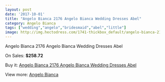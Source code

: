```yaml
---
layout: post
date: '2017-10-01'
title: "Angelo Bianca 2176 Angelo Bianca Wedding Dresses Abel"
category: Angelo Bianca
tags: ["wedding","angelo","bridesmaid","abel","little"]
image: http://img.hectodress.com/1741-thickbox_default/angelo-bianca-2176-angelo-bianca-wedding-dresses-abel.jpg
---
```

Angelo Bianca 2176 Angelo Bianca Wedding Dresses Abel

On Sales: **$258.72**
<a href="https://www.hectodress.com/angelo-bianca/1107-angelo-bianca-2176-angelo-bianca-wedding-dresses-abel.html"><amp-img layout="responsive" width="600" height="600" src="//img.hectodress.com/1741-thickbox_default/angelo-bianca-2176-angelo-bianca-wedding-dresses-abel.jpg" alt="Angelo Bianca 2176 Angelo Bianca Wedding Dresses Abel 0" /></a>

Buy it: [Angelo Bianca 2176 Angelo Bianca Wedding Dresses Abel](https://www.hectodress.com/angelo-bianca/1107-angelo-bianca-2176-angelo-bianca-wedding-dresses-abel.html "Angelo Bianca 2176 Angelo Bianca Wedding Dresses Abel")

View more: [Angelo Bianca](https://www.hectodress.com/14-angelo-bianca "Angelo Bianca")